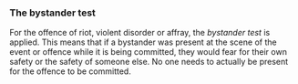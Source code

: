 ###  The bystander test

For the offence of riot, violent disorder or affray, the _bystander test_ is
applied. This means that if a bystander was present at the scene of the event
or offence while it is being committed, they would fear for their own safety
or the safety of someone else. No one needs to actually be present for the
offence to be committed.
